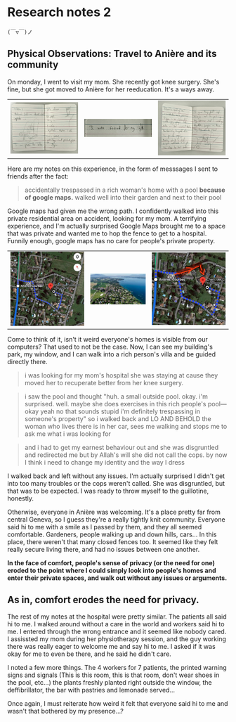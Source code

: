# Research notes 2
 
 	(￣▽￣)ノ


## Physical Observations: Travel to Anière and its community

On monday, I went to visit my mom. She recently got knee surgery. She's fine, but she got moved to Anière for her reeducation. It's a ways away.

<div align="center">
<table>
<tr>
<td><img src="images/2025-04-01/notebook/notebook1.jpg" alt="Hospital notes" width="200"></td>
<td><img src="images/2025-04-01/notebook/notebook3.jpg" alt="I was scared for my life" width="200"></td>
<td><img src="images/2025-04-01/notebook/notebook2.jpg" alt="A little bit of notes on my fateful encounter" width="200"></td>
</tr>
</table>
</div>


Here are my notes on this experience, in the form of messsages I sent to friends after the fact:

> accidentally trespassed in a rich woman's home with a pool **because of google maps.** walked well into their garden and next to their pool

Google maps had given me the wrong path. I confidently walked into this private residential area on accident, looking for my mom. A terrifying experience, and I'm actually surprised Google Maps brought me to a space that was private and wanted me to hop the fence to get to a hospital. Funnily enough, google maps has no care for people's private property.



<div align="center">
<table>
<tr>
<td><img src="images/2025-04-05/aniere1.png" alt="path given by google maps" width="400"></td>
<td><img src="images/2025-04-05/aniere3.jpg" alt="aniere is really pretty" width="300"></td>
<td><img src="images/2025-04-05/aniere2.png" alt="the actual path i needed to take to avoid walking into someone's back yard" width="400"></td>

</tr>
</table>
</div>
Come to think of it, isn't it weird everyone's homes is visible from our computers? That used to not be the case. Now, I can see my building's park, my window, and I can walk into a rich person's villa and be guided directly there.


> i was looking for my mom's hospital she was staying at cause they moved her to recuperate better from her knee surgery.

> i saw the pool and thought "huh. a small outside pool. okay. i'm surprised. well. maybe she does exercises in this rich people's pool— okay yeah no that sounds stupid i'm definitely trespassing in someone's property" so i walked back and LO AND BEHOLD the woman who lives there is in her car, sees me walking and stops me to ask me what i was looking for

> and i had to get my earnest behaviour out and she was disgruntled and redirected me but by Allah's will she did not call the cops.
by now I think i need to change my identity and the way I dress

I walked back and left without any issues. I'm actually surprised I didn't get into too many troubles or the cops weren't called. She was disgruntled, but that was to be expected. I was ready to throw myself to the guillotine, honestly.


Otherwise, everyone in Anière was welcoming. It's a place pretty far from central Geneva, so I guess they're a really tightly knit community. Everyone said hi to me with a smile as I passed by them, and they all seemed comfortable. Gardeners, people walking up and down hills, cars... In this place, there weren't that many closed fences too. It seemed like they felt really secure living there, and had no issues between one another. 

**In the face of comfort, people's sense of privacy (or the need for one) eroded to the point where I could simply look into people's homes and enter their private spaces, and walk out without any issues or arguments.**

## As in, comfort erodes the need for privacy.

The rest of my notes at the hospital were pretty similar. The patients all said hi to me. I walked around without a care in the world and workers said hi to me. I entered through the wrong entrance and it seemed like nobody cared. I assissted my mom during her physiotherapy session, and the guy working there was really eager to welcome me and say hi to me. I asked if it was okay for me to even be there, and he said he didn't care.

I noted a few more things. The 4 workers for 7 patients, the printed warning signs and signals (This is this room, this is that room, don't wear shoes in the pool, etc...) the plants freshly planted right outside the window, the deffibrillator, the bar with pastries and lemonade served... 


Once again, I must reiterate how weird it felt that everyone said hi to me and wasn't that bothered by my presence...? 

